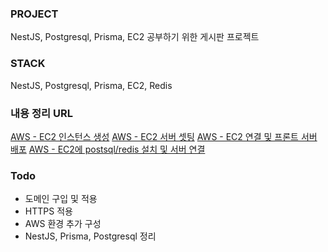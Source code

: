 ### PROJECT

NestJS, Postgresql, Prisma, EC2 공부하기 위한 게시판 프로젝트

### STACK

NestJS, Postgresql, Prisma, EC2, Redis

### 내용 정리 URL

[AWS - EC2 인스턴스 생성](https://hurricane-dresser-3c6.notion.site/AWS-EC2-7454c33d0558431bb2d619517dffc9d6)
[AWS - EC2 서버 셋팅](https://hurricane-dresser-3c6.notion.site/AWS-EC2-066bef5a16a74de1a1a3d3aea7ff1c93)
[AWS - EC2 연결 및 프론트 서버 배포](https://hurricane-dresser-3c6.notion.site/AWS-EC2-yum-ssh-nginx-a6f45a1472ce4abcadc0b9f3840e015b)
[AWS - EC2에 postsql/redis 설치 및 서버 연결](https://hurricane-dresser-3c6.notion.site/AWS-EC2-postsql-redis-7f46cf832e33490aab1b9831777f4906)

### Todo

- 도메인 구입 및 적용
- HTTPS 적용
- AWS 환경 추가 구성
- NestJS, Prisma, Postgresql 정리
